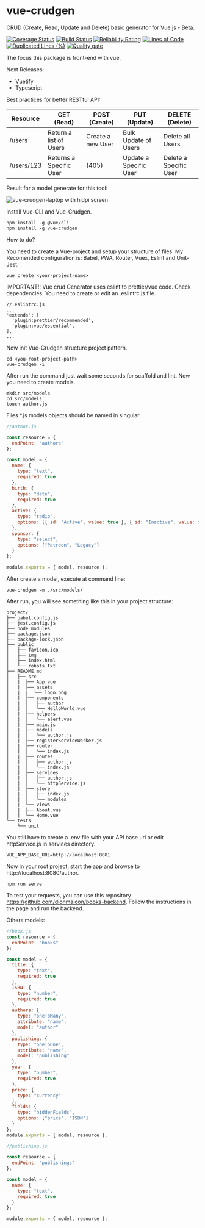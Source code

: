 # vue-crudgen
CRUD (Create, Read, Update and Delete) basic generator for Vue.js - Beta.

[![Coverage Status](https://coveralls.io/repos/github/dionmaicon/vue-crudgen/badge.svg?branch=master)](https://coveralls.io/github/dionmaicon/vue-crudgen?branch=master)
[![Build Status](https://travis-ci.org/dionmaicon/vue-crudgen.svg?branch=master)](https://travis-ci.org/dionmaicon/vue-crudgen)
[![Reliability Rating](https://sonarcloud.io/api/project_badges/measure?project=dionmaicon_vue-crudgen&metric=reliability_rating)](https://sonarcloud.io/dashboard?id=dionmaicon_vue-crudgen)
[![Lines of Code](https://sonarcloud.io/api/project_badges/measure?project=dionmaicon_vue-crudgen&metric=ncloc)](https://sonarcloud.io/dashboard?id=dionmaicon_vue-crudgen)
[![Duplicated Lines (%)](https://sonarcloud.io/api/project_badges/measure?project=dionmaicon_vue-crudgen&metric=duplicated_lines_density)](https://sonarcloud.io/dashboard?id=dionmaicon_vue-crudgen)
[![Quality gate](https://sonarcloud.io/api/project_badges/quality_gate?project=dionmaicon_vue-crudgen)](https://sonarcloud.io/dashboard?id=dionmaicon_vue-crudgen)

The focus this package is front-end with vue.

Next Releases:
- Vuetify
- Typescript

Best practices for better RESTful API:

| Resource      | GET (Read) | POST (Create)  | PUT (Update) | DELETE (Delete) |
| ------------- | ------------- |------------- | ------------- |------------- |
| /users        | Return a list of Users  | Create a new User  | Bulk Update of Users  | Delete all Users  |
| /users/123    | Returns a Specific User  | (405)  | Update a Specific User  | Delete a Specific User  |

Result for a model generate for this tool:

![vue-crudgen-laptop with hidpi screen](https://user-images.githubusercontent.com/19849921/51761375-05803080-20b4-11e9-9cab-055008397c32.png)


Install Vue-CLI and Vue-Crudgen.
```
npm install -g @vue/cli
npm install -g vue-crudgen

```

How to do?

You need to create a Vue-project and setup your structure of files. My Recomended configuration is: Babel, PWA, Router, Vuex, Eslint and Unit-Jest.
```
vue create <your-project-name>

```

IMPORTANT!! Vue crud Generator uses eslint to prettier/vue code. Check dependencies. You need to create or edit an .eslintrc.js file.

```
//.eslintrc.js
...
'extends': [
  'plugin:prettier/recommended',
  'plugin:vue/essential',
],
...
```

Now init Vue-Crudgen structure project pattern.
```
cd <you-root-project-path>
vue-crudgen -i
```
After run the command just wait some seconds for scaffold and lint.
Now you need to create models.
```
mkdir src/models
cd src/models
touch author.js
```
Files *.js models objects should be named in singular.

```javascript
//author.js

const resource = {
  endPoint: "authors"
};

const model = {
  name: {
    type: "text",
    required: true
  },
  birth: {
    type: "date",
    required: true
  },
  active: {
    type: "radio",
    options: [{ id: "Active", value: true }, { id: "Inactive", value: false }]
  },
  sponsor: {
    type: "select",
    options: ["Patreon", "Legacy"]
  }
};

module.exports = { model, resource };

```
After create a model, execute at command line:
```
vue-crudgen -m ./src/models/
```
After run, you will see something like this in your project structure:
```
project/
├── babel.config.js
├── jest.config.js
├── node_modules
├── package.json
├── package-lock.json
├── public
│   ├── favicon.ico
│   ├── img
│   ├── index.html
│   └── robots.txt
├── README.md
│   ├── src
│   |  ├── App.vue
│   |  ├── assets
│   |  |  └── logo.png
│   |  ├── components
│   |  │   ├── author
│   |  │   └── HelloWorld.vue
│   |  ├── helpers
│   |  │   └── alert.vue
│   |  ├── main.js
│   |  ├── models
│   |  │   └── author.js
│   |  ├── registerServiceWorker.js
│   |  ├── router
│   |  │   └── index.js
│   |  ├── routes
│   |  │   ├── author.js
│   |  │   └── index.js
│   |  ├── services
│   |  │   ├── author.js
│   |  │   └── httpService.js
│   |  ├── store
│   |  │   ├── index.js
│   |  │   └── modules
│   |  └── views
│   |  ├── About.vue
│   |  └── Home.vue
└── tests
    └── unit
```
You still have to create a .env file with your API base url or edit httpService.js in services directory.
```
VUE_APP_BASE_URL=http://localhost:8081
```
Now in your root project, start the app and browse to http://localhost:8080/author.

```
npm run serve

```


To test your requests, you can use this repository https://github.com/dionmaicon/books-backend. Follow the instructions in the page and run the backend.

Others models:

``` javascript
//book.js
const resource = {
  endPoint: "books"
};

const model = {
  title: {
    type: "text",
    required: true
  },
  ISBN: {
    type: "number",
    required: true
  },
  authors: {
    type: "oneToMany",
    attribute: "name",
    model: "author"
  },
  publishing: {
    type: "oneToOne",
    attribute: "name",
    model: "publishing"
  },
  year: {
    type: "number",
    required: true
  },
  price: {
    type: "currency"
  },
  fields: {
    type: "hiddenFields",
    options: ["price", "ISBN"]
  }
};
module.exports = { model, resource };
```

``` javascript
//publishing.js

const resource = {
  endPoint: "publishings"
};

const model = {
  name: {
    type: "text",
    required: true
  }
};

module.exports = { model, resource };
```
